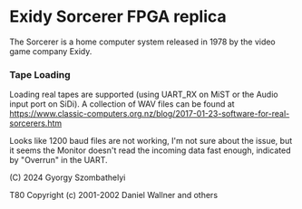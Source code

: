# Exidy Sorcerer FPGA replica

The Sorcerer is a home computer system released in 1978 by the video game company Exidy.

### Tape Loading

Loading real tapes are supported (using UART_RX on MiST or the Audio input port on SiDi).
A collection of WAV files can be found at https://www.classic-computers.org.nz/blog/2017-01-23-software-for-real-sorcerers.htm

Looks like 1200 baud files are not working, I'm not sure about the issue, but it seems the Monitor doesn't read the incoming data
fast enough, indicated by "Overrun" in the UART.

(C) 2024 Gyorgy Szombathelyi

T80 Copyright (c) 2001-2002 Daniel Wallner and others

